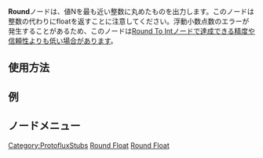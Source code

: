 <languages></languages>

**Round**ノードは、値Nを最も近い整数に丸めたものを出力します。このノードは整数の代わりにfloatを返すことに注意してください。浮動小数点数のエラーが発生することがあるため、このノードは[Round
To
Intノードで達成できる精度や信頼性よりも低い場合があります](Round_To_Int_(Protoflux_node)/ja "wikilink")。

## 使用方法

## 例

## ノードメニュー

[Category:ProtofluxStubs](Category:ProtofluxStubs "wikilink") [Round
Float](Category:Protoflux{{#translation:}} "wikilink") [Round
Float](Category:Protoflux:Math{{#translation:}} "wikilink")